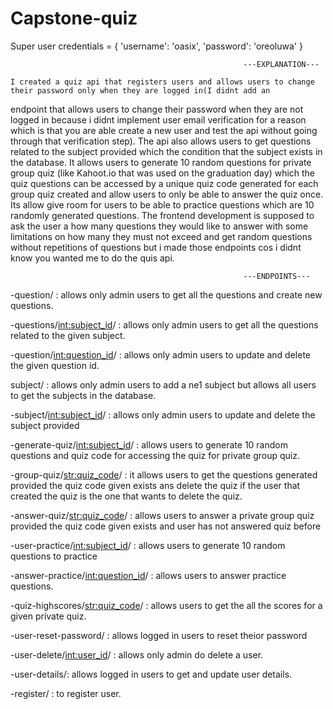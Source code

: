 # Capstone-quiz

Super user credentials = {
    'username': 'oasix',
    'password': 'oreoluwa'
}


                                                        ---EXPLANATION---

    I created a quiz api that registers users and allows users to change their password only when they are logged in(I didnt add an
endpoint that allows users to change their password when they are not logged in because i didnt implement user email verification for a reason which is that you are able create a new user and test the api without going through that verification step). The api also allows users to get questions related to the subject provided which the condition that the subject exists in the database. It allows users to generate 10 random questions for private group quiz (like Kahoot.io that was used on the graduation day) which the quiz questions can be accessed by a unique quiz code generated for each group quiz created and allow users to only be able to answer the quiz once. Its allow give room for users to be able to practice questions which are 10 randomly generated questions. The frontend development is supposed to ask the user a how many questions they would like to answer with some limitations on how many they must not exceed and get random questions without repetitions of questions but i made those endpoints cos i didnt know you wanted me to do the quis api.

                                                        ---ENDPOINTS---
-question/ : allows only admin users to get all the questions and create new questions.

-questions/<int:subject_id>/ : allows only admin users to get all the questions related to the given subject.

-question/<int:question_id>/ : allows only admin users to update and delete the given question id.

subject/ : allows only admin users to add a ne1 subject but allows all users to get the subjects in the database.

-subject/<int:subject_id>/ : allows only admin users to update and delete the subject provided

-generate-quiz/<int:subject_id>/ : allows users to generate 10 random questions and quiz code for accessing the quiz for private group quiz. 

-group-quiz/<str:quiz_code>/ : it allows users to get the questions generated provided the quiz code given exists ans delete the quiz if the user that created the quiz is the one that wants to delete the quiz.


-answer-quiz/<str:quiz_code>/ : allows users to answer a private group quiz provided the quiz code given exists and user has not answered quiz before

-user-practice/<int:subject_id>/ : allows users to generate 10 random questions to practice

-answer-practice/<int:question_id>/ : allows users to answer practice questions.

-quiz-highscores/<str:quiz_code>/ : allows users to get the all the scores for a given private quiz.

-user-reset-password/ : allows logged in users to reset theior password

-user-delete/<int:user_id>/ : allows only admin do delete a user.

-user-details/: allows logged in users to get and update user details.

-register/ : to register user.